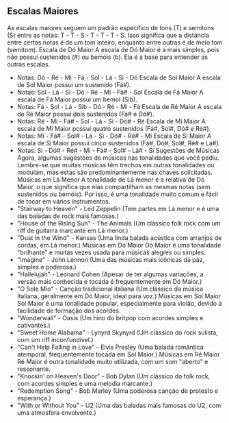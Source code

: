 ## Escalas Maiores

As escalas maiores seguem um padrão específico de tons (T) e semitons (S) entre as notas: T - T - S - T - T - T - S. Isso significa que a distância entre certas notas é de um tom inteiro, enquanto entre outras é de meio tom (semitom).
Escala de Dó Maior
A escala de Dó Maior é a mais simples, pois não possui sustenidos (#) ou bemóis (b). Ela é a base para entender as outras escalas.
 * Notas: Dó - Ré - Mi - Fá - Sol - Lá - Si - Dó
Escala de Sol Maior
A escala de Sol Maior possui um sustenido (Fá#).
 * Notas: Sol - Lá - Si - Dó - Ré - Mi - Fá# - Sol
Escala de Fá Maior
A escala de Fá Maior possui um bemol (Sib).
 * Notas: Fá - Sol - Lá - Sib - Dó - Ré - Mi - Fá
Escala de Ré Maior
A escala de Ré Maior possui dois sustenidos (Fá# e Dó#).
 * Notas: Ré - Mi - Fá# - Sol - Lá - Si - Dó# - Ré
Escala de Mi Maior
A escala de Mi Maior possui quatro sustenidos (Fá#, Sol#, Dó# e Ré#).
 * Notas: Mi - Fá# - Sol# - Lá - Si - Dó# - Ré# - Mi
Escala de Si Maior
A escala de Si Maior possui cinco sustenidos (Fá#, Dó#, Sol#, Ré# e Lá#).
 * Notas: Si - Dó# - Ré# - Mi - Fá# - Sol# - Lá# - Si
Sugestões de Músicas
Agora, algumas sugestões de músicas nas tonalidades que você pediu. Lembre-se que muitas músicas têm trechos em outras tonalidades ou modulam, mas estas são predominantemente nas chaves solicitadas.
Músicas em Lá Menor
A tonalidade de Lá menor é a relativa de Dó Maior, o que significa que elas compartilham as mesmas notas (sem sustenidos ou bemóis). Por isso, é uma tonalidade muito comum e fácil de tocar em vários instrumentos.
 * "Stairway to Heaven" - Led Zeppelin (Tem partes em Lá menor e é uma das baladas de rock mais famosas.)
 * "House of the Rising Sun" - The Animals (Um clássico folk rock com um riff de guitarra marcante em Lá menor.)
 * "Dust in the Wind" - Kansas (Uma linda balada acústica com arranjos de cordas, em Lá menor.)
Músicas em Dó Maior
Dó Maior é uma tonalidade "brilhante" e muitas vezes usada para músicas alegres ou simples.
 * "Imagine" - John Lennon (Uma das músicas mais icônicas da paz, simples e poderosa.)
 * "Hallelujah" - Leonard Cohen (Apesar de ter algumas variações, a versão mais conhecida e tocada é frequentemente em Dó Maior.)
 * "O Sole Mio" - Canção tradicional italiana (Um clássico da música italiana, geralmente em Dó Maior, ideal para voz.)
Músicas em Sol Maior
Sol Maior é uma tonalidade popular, especialmente para violão, devido à facilidade de formação dos acordes.
 * "Wonderwall" - Oasis (Um hino do britpop com acordes simples e cativantes.)
 * "Sweet Home Alabama" - Lynyrd Skynyrd (Um clássico do rock sulista, com um riff inconfundível.)
 * "Can't Help Falling in Love" - Elvis Presley (Uma balada romântica atemporal, frequentemente tocada em Sol Maior.)
Músicas em Ré Maior
Ré Maior é outra tonalidade muito utilizada, com um som "aberto" e ressonante.
 * "Knockin' on Heaven's Door" - Bob Dylan (Um clássico do folk rock, com acordes simples e uma melodia marcante.)
 * "Redemption Song" - Bob Marley (Uma poderosa canção de protesto e esperança.)
 * "With or Without You" - U2 (Uma das baladas mais famosas do U2, com uma atmosfera envolvente.)


